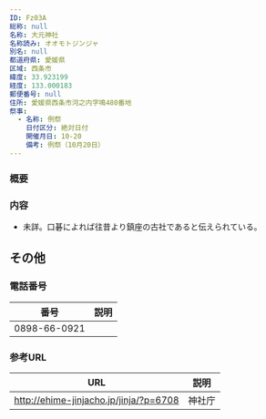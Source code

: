 ```yaml
---
ID: Fz03A
総称: null
名称: 大元神社
名称読み: オオモトジンジャ
別名: null
都道府県: 愛媛県
区域: 西条市
緯度: 33.923199
経度: 133.000183
郵便番号: null
住所: 愛媛県西条市河之内字鳴480番地
祭事:
  - 名称: 例祭
    日付区分: 絶対日付
    開催月日: 10-20
    備考: 例祭（10月20日）
---
```


### 概要

### 内容

- 未詳。口碁によれば往昔より鎮座の古社であると伝えられている。

## その他

### 電話番号

| 番号         | 説明 |
| ------------ | ---- |
| 0898-66-0921 |      |

### 参考URL

| URL                                    | 説明   |
| -------------------------------------- | ------ |
| http://ehime-jinjacho.jp/jinja/?p=6708 | 神社庁 |
